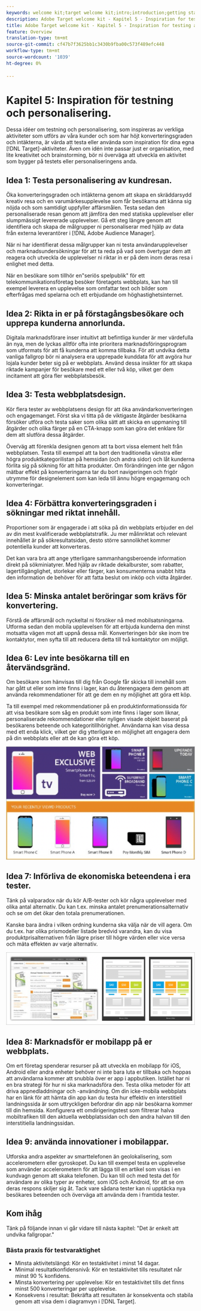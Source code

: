 ```yaml
---
keywords: welcome kit;target welcome kit;intro;introduction;getting started
description: Adobe Target welcome kit - Kapitel 5 - Inspiration for testing and personalization activity
title: Adobe Target welcome kit - Kapitel 5 - Inspiration for testing and personalization activity
feature: Overview
translation-type: tm+mt
source-git-commit: cf47b7f3625bb1c3430b9fba00c573f489efc448
workflow-type: tm+mt
source-wordcount: '1039'
ht-degree: 0%

---
```



# Kapitel 5: Inspiration för testning och personalisering.

Dessa idéer om testning och personalisering, som inspireras av verkliga aktiviteter som utförs av våra kunder och som har höjt konverteringsgraden och intäkterna, är värda att testa eller använda som inspiration för dina egna [!DNL Target]-aktiviteter. Även om idén inte passar just er organisation, med lite kreativitet och brainstorming, bör ni överväga att utveckla en aktivitet som bygger på testets eller personaliseringens anda.

## Idea 1: Testa personalisering av kundresan.

Öka konverteringsgraden och intäkterna genom att skapa en skräddarsydd kreativ resa och en varumärkesupplevelse som får besökarna att känna sig nöjda och som samtidigt uppfyller affärsmålen. Testa sedan den personaliserade resan genom att jämföra den med statiska upplevelser eller slumpmässigt levererade upplevelser. Gå ett steg längre genom att identifiera och skapa de målgrupper ni personaliserar med hjälp av data från externa leverantörer i [!DNL Adobe Audience Manager].

När ni har identifierat dessa målgrupper kan ni testa användarupplevelser och marknadsundersökningar för att ta reda på vad som övertygar dem att reagera och utveckla de upplevelser ni riktar in er på dem inom deras resa i enlighet med detta.

När en besökare som tillhör en&quot;seriös spelpublik&quot; för ett telekommunikationsföretag besöker företagets webbplats, kan han till exempel leverera en upplevelse som omfattar text och bilder som efterfrågas med spelarna och ett erbjudande om höghastighetsinternet.

## Idea 2: Rikta in er på förstagångsbesökare och upprepa kunderna annorlunda.

Digitala marknadsförare inser intuitivt att befintliga kunder är mer värdefulla än nya, men de lyckas alltför ofta inte prioritera marknadsföringsprogram som utformats för att få kunderna att komma tillbaka. För att undvika detta vanliga fallgrop bör ni analysera era upprepade kunddata för att avgöra hur lojala kunder beter sig på er webbplats. Använd dessa insikter för att skapa riktade kampanjer för besökare med ett eller två köp, vilket ger dem incitament att göra fler webbplatsbesök.

## Idea 3: Testa webbplatsdesign.

Kör flera tester av webbplatsens design för att öka användarkonverteringen och engagemanget. Först ska vi titta på de viktigaste åtgärder besökarna försöker utföra och testa saker som olika sätt att skicka en uppmaning till åtgärder och olika färger på en CTA-knapp som kan göra det enklare för dem att slutföra dessa åtgärder.

Överväg att förenkla designen genom att ta bort vissa element helt från webbplatsen. Testa till exempel att ta bort den traditionella vänstra eller högra produktkategorilistan på hemsidan (och andra sidor) och låt kunderna förlita sig på sökning för att hitta produkter. Om förändringen inte ger någon mätbar effekt på konverteringarna tar du bort navigeringen och frigör utrymme för designelement som kan leda till ännu högre engagemang och konverteringar.

## Idea 4: Förbättra konverteringsgraden i sökningar med riktat innehåll.

Proportioner som är engagerade i att söka på din webbplats erbjuder en del av din mest kvalificerade webbplatstrafik. Ju mer målinriktat och relevant innehållet är på sökresultatsidan, desto större sannolikhet kommer potentiella kunder att konverteras.

Det kan vara bra att ange ytterligare sammanhangsberoende information direkt på sökminiatyrer. Med hjälp av riktade dekalburster, som rabatter, lagertillgänglighet, storlekar eller färger, kan konsumenterna snabbt hitta den information de behöver för att fatta beslut om inköp och vidta åtgärder.

## Idea 5: Minska antalet beröringar som krävs för konvertering.

Förstå de affärsmål och nyckeltal ni försöker nå med mobilsatsningarna. Utforma sedan den mobila upplevelsen för att erbjuda kunderna den minst motsatta vägen mot att uppnå dessa mål. Konverteringen bör ske inom tre kontaktytor, men syfta till att reducera detta till två kontaktytor om möjligt.

## Idea 6: Lev inte besökarna till en återvändsgränd.

Om besökare som hänvisas till dig från Google får skicka till innehåll som har gått ut eller som inte finns i lager, kan du återengagera dem genom att använda rekommendationer för att ge dem en ny möjlighet att göra ett köp.

Ta till exempel med rekommendationer på en produktinformationssida för att visa besökare som såg en produkt som inte finns i lager som liknar, personaliserade rekommendationer eller nyligen visade objekt baserat på besökarens beteende och kategoritillhörighet. Användarna kan visa dessa med ett enda klick, vilket ger dig ytterligare en möjlighet att engagera dem på din webbplats eller att de kan göra ett köp.

![Recommendations illustration](/help/c-intro/assets/recs-illustration.png)

## Idea 7: Införliva de ekonomiska beteendena i era tester.

Tänk på valparadox när du kör A/B-tester och kör några upplevelser med olika antal alternativ. Du kan t.ex. minska antalet prenumerationsalternativ och se om det ökar den totala prenumerationen.

Kanske bara ändra i vilken ordning kunderna ska välja när de vill agera. Om du t.ex. har olika prismodeller listade bredvid varandra, kan du visa produktprisalternativen från lägre priser till högre värden eller vice versa och mäta effekten av varje alternativ.

![Beteendetaktiker - illustration](/help/c-intro/assets/behavioral.png)

## Idea 8: Marknadsför er mobilapp på er webbplats.

Om ert företag spenderar resurser på att utveckla en mobilapp för iOS, Android eller andra enheter behöver ni inte bara luta er tillbaka och hoppas att användarna kommer att snubbla över er app i appbutiken. Istället har ni en bra strategi för hur ni ska marknadsföra den. Testa olika metoder för att driva appnedladdningar och -användning. Om din icke-mobila webbplats har en länk för att hämta din app kan du testa hur effektiv en interstitiell landningssida är som uttryckligen befordrar din app när besökarna kommer till din hemsida. Konfigurera ett omdirigeringstest som filtrerar halva mobiltrafiken till den aktuella webbplatssidan och den andra halvan till den interstitiella landningssidan.

## Idea 9: använda innovationer i mobilappar.

Utforska andra aspekter av smarttelefonen än geolokalisering, som accelerometern eller gyroskopet. Du kan till exempel testa en upplevelse som använder accelerometern för att lägga till en artikel som visas i en kundvagn genom att skaka telefonen. Du kan till och med testa det för användare av olika typer av enheter, som iOS och Android, för att se om deras respons skiljer sig åt. Tack vare sådana tester kan ni upptäcka nya besökares beteenden och överväga att använda dem i framtida tester.

## Kom ihåg

Tänk på följande innan vi går vidare till nästa kapitel: &quot;Det är enkelt att undvika fallgropar.&quot;

### Bästa praxis för testvaraktighet

* Minsta aktivitetslängd: Kör en testaktivitet i minst 14 dagar.
* Minimal resultatkonfidensnivå: Kör en testaktivitet tills resultatet når minst 90 % konfidens.
* Minsta konvertering per upplevelse: Kör en testaktivitet tills det finns minst 500 konverteringar per upplevelse.
* Konsekvens i resultat: Bekräfta att resultaten är konsekventa och stabila genom att visa dem i diagramvyn i [!DNL Target].